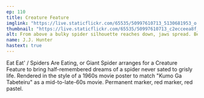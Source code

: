 ```yaml
---
ep: 110
title: Creature Feature
imglink: "https://live.staticflickr.com/65535/50997610713_5130681953_o.jpg"
thumbnail: "https://live.staticflickr.com/65535/50997610713_c2ecceea8f_q.jpg"
alt: From above a bulky spider silhouette reaches down, jaws spread. Below, are the words ‘CREATURE FEATURE’ all in black except for the letters forming ‘EAT’ within each word, which are red. The message ‘EAT EAT’ is directly in line with the spider’s jaws.
name: J.J. Hunter
hastext: true
---
```

Eat Eat' / Spiders Are Eating, or Giant Spider arranges for a Creature Feature to bring half-remembered dreams of a spider never sated to grisly life. Rendered in the style of a 1960s movie poster to match "Kumo Ga Tabeteiru" as a mid-to-late-60s movie. Permanent marker, red marker, red pastel.